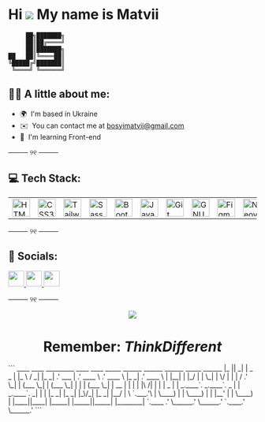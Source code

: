 # Hi ![](https://user-images.githubusercontent.com/18350557/176309783-0785949b-9127-417c-8b55-ab5a4333674e.gif) My name is Matvii
```
     ██╗███████╗
     ██║██╔════╝
     ██║███████╗
██   ██║╚════██║
╚█████╔╝███████║
 ╚════╝ ╚══════╝
```
## 🙋‍♂️ А little about me:

* 🌍  I'm based in Ukraine
* ✉️  You can contact me at [bosyimatvii@gmail.com](mailto:bosyimatvii@gmail.com)
* 🧠  I'm learning Front-end

──── ୨୧ ────

## 💻 Tech Stack:

<table align="center">
  <tr>
    <td><a href="https://developer.mozilla.org/en-US/docs/Glossary/HTML5" target="_blank" rel="noreferrer"><img src="https://raw.githubusercontent.com/danielcranney/readme-generator/main/public/icons/skills/html5-colored.svg" width="36" height="36" alt="HTML5" /></a></td>
    <td><a href="https://www.w3.org/TR/CSS/#css" target="_blank" rel="noreferrer"><img src="https://raw.githubusercontent.com/danielcranney/readme-generator/main/public/icons/skills/css3-colored.svg" width="36" height="36" alt="CSS3" /></a></td>
    <td><a href="https://tailwindcss.com/" target="_blank" rel="noreferrer"><img src="https://raw.githubusercontent.com/danielcranney/readme-generator/main/public/icons/skills/tailwindcss-colored.svg" width="36" height="36" alt="TailwindCSS" /></a></td>
    <td><a href="https://sass-lang.com/" target="_blank" rel="noreferrer"><img src="https://raw.githubusercontent.com/danielcranney/readme-generator/main/public/icons/skills/sass-colored.svg" width="36" height="36" alt="Sass" /></a></td>
    <td><a href="https://getbootstrap.com/" target="_blank" rel="noreferrer"><img src="https://raw.githubusercontent.com/danielcranney/readme-generator/main/public/icons/skills/bootstrap-colored.svg" width="36" height="36" alt="Bootstrap" /></a></td>
    <td><a href="https://developer.mozilla.org/en-US/docs/Web/JavaScript" target="_blank" rel="noreferrer"><img src="https://raw.githubusercontent.com/danielcranney/readme-generator/main/public/icons/skills/javascript-colored.svg" width="36" height="36" alt="JavaScript" /></a></td>
    <td><a href="https://git-scm.com/" target="_blank" rel="noreferrer"><img src="https://raw.githubusercontent.com/danielcranney/readme-generator/main/public/icons/skills/git-colored.svg" width="36" height="36" alt="Git" /></a></td>
    <td><a href="https://www.gnu.org/software/bash/" target="_blank" rel="noreferrer"><img src="https://raw.githubusercontent.com/danielcranney/readme-generator/main/public/icons/skills/gnubash.svg" width="36" height="36" alt="GNU Bash" /></a></td>
    <td><a href="https://www.figma.com/" target="_blank" rel="noreferrer"><img src="https://raw.githubusercontent.com/danielcranney/readme-generator/main/public/icons/skills/figma-colored.svg" width="36" height="36" alt="Figma" /></a></td>
    <td><a href="https://neovim.io/" target="_blank" rel="noreferrer"><img src="https://raw.githubusercontent.com/danielcranney/readme-generator/main/public/icons/skills/neovim.svg" width="36" height="36" alt="Neovim" /></a></td>
    <td><a href="https://code.visualstudio.com/" target="_blank" rel="noreferrer"><img src="https://raw.githubusercontent.com/danielcranney/readme-generator/main/public/icons/skills/visualstudiocode.svg" width="36" height="36" alt="VS Code" /></a></td>
    <td><a href="https://www.linux.org" target="_blank" rel="noreferrer"><img src="https://raw.githubusercontent.com/danielcranney/readme-generator/main/public/icons/skills/linux-colored.svg" width="36" height="36" alt="Linux" /></a></td>
    
  </tr>
</table>

──── ୨୧ ────

## 📱 Socials:

<p align="left"><a href="https://discord.com/users/_matv11_" target="_blank" rel="noreferrer"> <picture> <source media="(prefers-color-scheme: dark)" srcset="https://raw.githubusercontent.com/danielcranney/readme-generator/main/public/icons/socials/discord-dark.svg" /> <source media="(prefers-color-scheme: light)" srcset="https://raw.githubusercontent.com/danielcranney/readme-generator/main/public/icons/socials/discord.svg" /> <img src="https://raw.githubusercontent.com/danielcranney/readme-generator/main/public/icons/socials/discord.svg" width="32" height="32" /> </picture> </a> <a href="https://www.github.com/matvii-bosyi" target="_blank" rel="noreferrer"> <picture> <source media="(prefers-color-scheme: dark)" srcset="https://raw.githubusercontent.com/danielcranney/readme-generator/main/public/icons/socials/github-dark.svg" /> <source media="(prefers-color-scheme: light)" srcset="https://raw.githubusercontent.com/danielcranney/readme-generator/main/public/icons/socials/github.svg" /> <img src="https://raw.githubusercontent.com/danielcranney/readme-generator/main/public/icons/socials/github.svg" width="32" height="32" /> </picture> </a> <a href="http://www.instagram.com/_matv11_" target="_blank" rel="noreferrer"> <picture> <source media="(prefers-color-scheme: dark)" srcset="https://raw.githubusercontent.com/danielcranney/readme-generator/main/public/icons/socials/instagram-dark.svg" /> <source media="(prefers-color-scheme: light)" srcset="https://raw.githubusercontent.com/danielcranney/readme-generator/main/public/icons/socials/instagram.svg" /> <img src="https://raw.githubusercontent.com/danielcranney/readme-generator/main/public/icons/socials/instagram.svg" width="32" height="32" /> </picture> </a></p>

──── ୨୧ ────

<div align="center">
  <a  href="https://www.github.com/matvii-bosyi" target="_blank" rel="noreferrer"><img
  src="https://img.shields.io/github/followers/matvii-bosyi?logo=github&style=for-the-badge&color=0891b2&labelColor=1c1917" /></a>
  <br>
  <h1 align="center"><b>Remember: <i>ThinkDifferent</i></b></h1>
</div>
```
 ____  ____   _________   ____    ____   _____              ______    ______     ______             _____    ______
|_   ||   _| |  _   _  | |_   \  /   _| |_   _|           .' ___  | .' ____ \  .' ____ \           |_   _| .' ____ \
  | |__| |   |_/ | | \_|   |   \/   |     | |            / .'   \_| | (___ \_| | (___ \_|            | |   | (___ \_|
  |  __  |       | |       | |\  /| |     | |   _        | |         _.____`.   _.____`.         _   | |    _.____`.
 _| |  | |_     _| |_     _| |_\/_| |_   _| |__/ |       \ `.___.'\ | \____) | | \____) |       | |__' |   | \____) |
|____||____|   |_____|   |_____||_____| |________|        `.____ .'  \______.'  \______.'       `.____.'    \______.'
```
